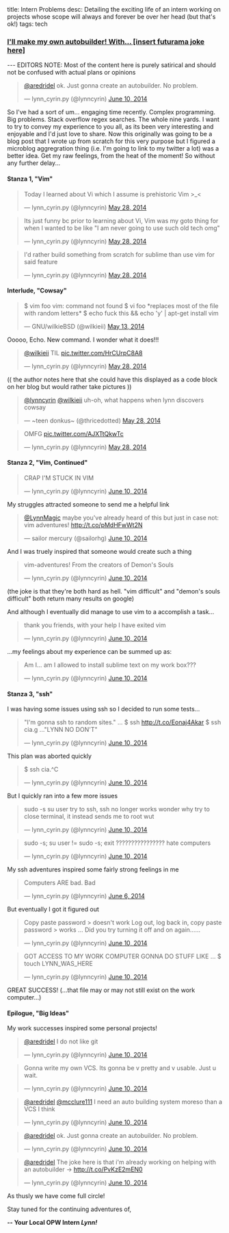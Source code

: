 <div class="metadata">
    <span>title: Intern Problems</span>
    <span>desc: Detailing the exciting life of an intern working on projects whose scope will always and forever be over her head (but that's ok!)</span>
    <span>tags: tech</span>
</div>

### [I'll make my own autobuilder! With... [insert futurama joke here]](/post/intern-problems)

--- EDITORS NOTE: Most of the content here is purely satirical and should not be confused with actual plans or opinions

<blockquote class="twitter-tweet" data-conversation="none" lang="en"><p><a href="https://twitter.com/aredridel">@aredridel</a> ok. Just gonna create an autobuilder. No problem.</p>&mdash; lynn_cyrin.py (@lynncyrin) <a href="https://twitter.com/lynncyrin/statuses/476337912666005504">June 10, 2014</a></blockquote>
<script async src="//platform.twitter.com/widgets.js" charset="utf-8"></script>

So I've had a sort of um... engaging time recently. Complex programming. Big problems. Stack overflow regex searches. The whole nine yards. I want to try to convey my experience to you all, as its been very interesting and enjoyable and I'd just love to share. Now this originally was going to be a blog post that I wrote up from scratch for this very purpose but I figured a microblog aggregration thing (i.e. I'm going to link to my twitter a lot) was a better idea. Get my raw feelings, from the heat of the moment! So without any further delay...<readmore/>

#### Stanza 1, "Vim"

<blockquote class="twitter-tweet" lang="en"><p>Today I learned about Vi which I assume is prehistoric Vim &gt;_&lt;</p>&mdash; lynn_cyrin.py (@lynncyrin) <a href="https://twitter.com/lynncyrin/statuses/471458144934051840">May 28, 2014</a></blockquote>
<script async src="//platform.twitter.com/widgets.js" charset="utf-8"></script>

<blockquote class="twitter-tweet" lang="en"><p>Its just funny bc prior to learning about Vi, Vim was my goto thing for when I wanted to be like &quot;I am never going to use such old tech omg&quot;</p>&mdash; lynn_cyrin.py (@lynncyrin) <a href="https://twitter.com/lynncyrin/statuses/471459507898286080">May 28, 2014</a></blockquote>
<script async src="//platform.twitter.com/widgets.js" charset="utf-8"></script>

<blockquote class="twitter-tweet" lang="en"><p>I&#39;d rather build something from scratch for sublime than use vim for said feature</p>&mdash; lynn_cyrin.py (@lynncyrin) <a href="https://twitter.com/lynncyrin/statuses/471460492855095296">May 28, 2014</a></blockquote>
<script async src="//platform.twitter.com/widgets.js" charset="utf-8"></script>

#### Interlude, "Cowsay"

<blockquote class="twitter-tweet" lang="en"><p>$ vim foo&#10;vim: command not found&#10;$ vi foo&#10;*replaces most of the file with random letters*&#10;$ echo fuck this &amp;&amp; echo &#39;y&#39; | apt-get install vim</p>&mdash; GNU/wilkieBSD (@wilkieii) <a href="https://twitter.com/wilkieii/statuses/466265965215625217">May 13, 2014</a></blockquote>
<script async src="//platform.twitter.com/widgets.js" charset="utf-8"></script>

Ooooo, Echo. New command. I wonder what it does!!!

<blockquote class="twitter-tweet" lang="en"><p><a href="https://twitter.com/wilkieii">@wilkieii</a> TIL <a href="http://t.co/HrCUrpC8A8">pic.twitter.com/HrCUrpC8A8</a></p>&mdash; lynn_cyrin.py (@lynncyrin) <a href="https://twitter.com/lynncyrin/statuses/471460328589381632">May 28, 2014</a></blockquote>
<script async src="//platform.twitter.com/widgets.js" charset="utf-8"></script>

(( the author notes here that she could have this displayed as a code block on her blog but would rather take pictures ))

<blockquote class="twitter-tweet" data-conversation="none" lang="en"><p><a href="https://twitter.com/lynncyrin">@lynncyrin</a> <a href="https://twitter.com/wilkieii">@wilkieii</a> uh-oh, what happens when lynn discovers cowsay</p>&mdash; ~teen donkus~ (@thricedotted) <a href="https://twitter.com/thricedotted/statuses/471460728306548736">May 28, 2014</a></blockquote>
<script async src="//platform.twitter.com/widgets.js" charset="utf-8"></script>

<blockquote class="twitter-tweet" lang="en"><p>OMFG <a href="http://t.co/AJXTtQkwTc">pic.twitter.com/AJXTtQkwTc</a></p>&mdash; lynn_cyrin.py (@lynncyrin) <a href="https://twitter.com/lynncyrin/statuses/471461876476284928">May 28, 2014</a></blockquote>
<script async src="//platform.twitter.com/widgets.js" charset="utf-8"></script>

#### Stanza 2, "Vim, Continued"

<blockquote class="twitter-tweet" lang="en"><p>CRAP I&#39;M STUCK IN VIM</p>&mdash; lynn_cyrin.py (@lynncyrin) <a href="https://twitter.com/lynncyrin/statuses/476276608404189184">June 10, 2014</a></blockquote>
<script async src="//platform.twitter.com/widgets.js" charset="utf-8"></script>

My struggles attracted someone to send me a helpful link

<blockquote class="twitter-tweet" data-conversation="none" lang="en"><p><a href="https://twitter.com/LynnMagic">@LynnMagic</a> maybe you&#39;ve already heard of this but just in case not: vim adventures! <a href="http://t.co/pMdHFwWt2N">http://t.co/pMdHFwWt2N</a></p>&mdash; sailor mercury (@sailorhg) <a href="https://twitter.com/sailorhg/statuses/476155213854683136">June 10, 2014</a></blockquote>
<script async src="//platform.twitter.com/widgets.js" charset="utf-8"></script>

And I was truely inspired that someone would create such a thing

<blockquote class="twitter-tweet" lang="en"><p>vim-adventures!&#10;&#10;From the creators of Demon&#39;s Souls</p>&mdash; lynn_cyrin.py (@lynncyrin) <a href="https://twitter.com/lynncyrin/statuses/476276900701036545">June 10, 2014</a></blockquote>
<script async src="//platform.twitter.com/widgets.js" charset="utf-8"></script>

(the joke is that they're both hard as hell. "vim difficult" and "demon's souls difficult" both return many results on google)

And although I eventually did manage to use vim to a accomplish a task...

<blockquote class="twitter-tweet" lang="en"><p>thank you friends, with your help I have exited vim</p>&mdash; lynn_cyrin.py (@lynncyrin) <a href="https://twitter.com/lynncyrin/statuses/476276751425740800">June 10, 2014</a></blockquote>
<script async src="//platform.twitter.com/widgets.js" charset="utf-8"></script>


...my feelings about my experience can be summed up as:

<blockquote class="twitter-tweet" lang="en"><p>Am I... am I allowed to install sublime text on my work box???</p>&mdash; lynn_cyrin.py (@lynncyrin) <a href="https://twitter.com/lynncyrin/statuses/476276971203088384">June 10, 2014</a></blockquote>
<script async src="//platform.twitter.com/widgets.js" charset="utf-8"></script>

#### Stanza 3, "ssh"

I was having some issues using ssh so I decided to run some tests...

<blockquote class="twitter-tweet" lang="en"><p>&quot;I&#39;m gonna ssh to random sites.&quot;&#10;&#10;...&#10;&#10;$ ssh <a href="http://t.co/Eonaj4Akar">http://t.co/Eonaj4Akar</a>&#10;&#10;$ ssh cia.g ...&quot;LYNN NO DON&#39;T&quot;</p>&mdash; lynn_cyrin.py (@lynncyrin) <a href="https://twitter.com/lynncyrin/statuses/476275996161613824">June 10, 2014</a></blockquote>
<script async src="//platform.twitter.com/widgets.js" charset="utf-8"></script>

This plan was aborted quickly

<blockquote class="twitter-tweet" lang="en"><p>$ ssh cia.^C</p>&mdash; lynn_cyrin.py (@lynncyrin) <a href="https://twitter.com/lynncyrin/statuses/476276036603092992">June 10, 2014</a></blockquote>
<script async src="//platform.twitter.com/widgets.js" charset="utf-8"></script>

But I quickly ran into a few more issues

<blockquote class="twitter-tweet" lang="en"><p>sudo -s&#10;su user&#10;&#10;try to ssh, ssh no longer works&#10;&#10;wonder why&#10;&#10;try to close terminal, it instead sends me to root&#10;&#10;wut</p>&mdash; lynn_cyrin.py (@lynncyrin) <a href="https://twitter.com/lynncyrin/statuses/476276138944122880">June 10, 2014</a></blockquote>
<script async src="//platform.twitter.com/widgets.js" charset="utf-8"></script>

<blockquote class="twitter-tweet" lang="en"><p>sudo -s; su user != sudo -s; exit&#10;&#10;????????????????&#10;&#10;hate computers</p>&mdash; lynn_cyrin.py (@lynncyrin) <a href="https://twitter.com/lynncyrin/statuses/476276244783181824">June 10, 2014</a></blockquote>
<script async src="//platform.twitter.com/widgets.js" charset="utf-8"></script>

My ssh adventures inspired some fairly strong feelings in me

<blockquote class="twitter-tweet" lang="en"><p>Computers ARE bad. Bad</p>&mdash; lynn_cyrin.py (@lynncyrin) <a href="https://twitter.com/lynncyrin/statuses/474724959911038976">June 6, 2014</a></blockquote>
<script async src="//platform.twitter.com/widgets.js" charset="utf-8"></script>

But eventually I got it figured out

<blockquote class="twitter-tweet" lang="en"><p>Copy paste password &gt; doesn&#39;t work&#10;&#10;Log out, log back in, copy paste password &gt; works&#10;&#10;...&#10;&#10;Did you try turning it off and on again......</p>&mdash; lynn_cyrin.py (@lynncyrin) <a href="https://twitter.com/lynncyrin/statuses/476276401566253056">June 10, 2014</a></blockquote>
<script async src="//platform.twitter.com/widgets.js" charset="utf-8"></script>

<blockquote class="twitter-tweet" lang="en"><p>GOT ACCESS TO MY WORK COMPUTER&#10;&#10;GONNA DO STUFF&#10;&#10;LIKE &#10;&#10;...&#10;&#10;$ touch LYNN_WAS_HERE</p>&mdash; lynn_cyrin.py (@lynncyrin) <a href="https://twitter.com/lynncyrin/statuses/476276568134668288">June 10, 2014</a></blockquote>
<script async src="//platform.twitter.com/widgets.js" charset="utf-8"></script>

GREAT SUCCESS! (...that file may or may not still exist on the work computer...)

#### Epilogue, "Big Ideas"

My work successes inspired some personal projects!

<blockquote class="twitter-tweet" data-conversation="none" lang="en"><p><a href="https://twitter.com/aredridel">@aredridel</a> I do not like git</p>&mdash; lynn_cyrin.py (@lynncyrin) <a href="https://twitter.com/lynncyrin/statuses/476332568422273024">June 10, 2014</a></blockquote>
<script async src="//platform.twitter.com/widgets.js" charset="utf-8"></script>

<blockquote class="twitter-tweet" lang="en"><p>Gonna write my own VCS. Its gonna be v pretty and v usable. Just u wait.</p>&mdash; lynn_cyrin.py (@lynncyrin) <a href="https://twitter.com/lynncyrin/statuses/476333255105343488">June 10, 2014</a></blockquote>
<script async src="//platform.twitter.com/widgets.js" charset="utf-8"></script>

<blockquote class="twitter-tweet" data-conversation="none" lang="en"><p><a href="https://twitter.com/aredridel">@aredridel</a> <a href="https://twitter.com/mcclure111">@mcclure111</a> I need an auto building system moreso than a VCS I think</p>&mdash; lynn_cyrin.py (@lynncyrin) <a href="https://twitter.com/lynncyrin/statuses/476337394476544000">June 10, 2014</a></blockquote>
<script async src="//platform.twitter.com/widgets.js" charset="utf-8"></script>

<blockquote class="twitter-tweet" data-conversation="none" lang="en"><p><a href="https://twitter.com/aredridel">@aredridel</a> ok. Just gonna create an autobuilder. No problem.</p>&mdash; lynn_cyrin.py (@lynncyrin) <a href="https://twitter.com/lynncyrin/statuses/476337912666005504">June 10, 2014</a></blockquote>
<script async src="//platform.twitter.com/widgets.js" charset="utf-8"></script>

<blockquote class="twitter-tweet" data-conversation="none" lang="en"><p><a href="https://twitter.com/aredridel">@aredridel</a> The joke here is that i&#39;m already working on helping with an autobuilder -&gt; <a href="http://t.co/PvKzE2mEN0">http://t.co/PvKzE2mEN0</a></p>&mdash; lynn_cyrin.py (@lynncyrin) <a href="https://twitter.com/lynncyrin/statuses/476338215062732800">June 10, 2014</a></blockquote>
<script async src="//platform.twitter.com/widgets.js" charset="utf-8"></script>

As thusly we have come full circle!

Stay tuned for the continuing adventures of,

**-- Your Local OPW Intern _Lynn!_**

